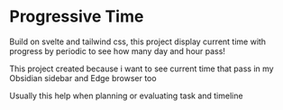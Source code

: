 # Progressive Time

Build on svelte and tailwind css, this project display current time with progress by periodic to see how many day and hour pass!

This project created because i want to see current time that pass in my Obsidian sidebar and Edge browser too

Usually this help when planning or evaluating task and timeline